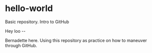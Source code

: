 # hello-world
Basic repository. Intro to GitHub


Hey loo -- 

Bernadette here. Using this repository as practice on how to maneuver through GitHub. 
